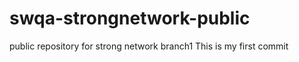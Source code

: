 # swqa-strongnetwork-public
public repository for strong network
 branch1
This is my first commit



